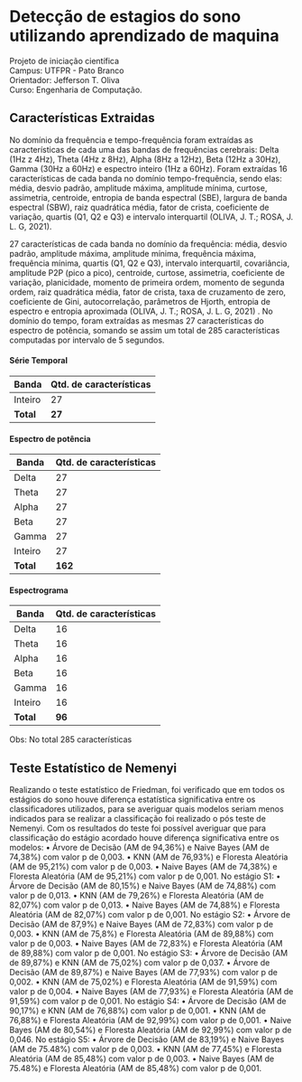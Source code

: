# Detecção de estagios do sono utilizando aprendizado de maquina

Projeto de iniciação científica<br>
Campus: UTFPR - Pato Branco<br>
Orientador: Jefferson T. Oliva<br>
Curso: Engenharia de Computação.

## Características Extraidas
<p> No domínio da frequência e tempo-frequência foram extraídas as características de cada uma
das bandas de frequências cerebrais: Delta (1Hz z 4Hz), Theta (4Hz z 8Hz), Alpha (8Hz a 12Hz),
Beta (12Hz a 30Hz), Gamma (30Hz a 60Hz) e espectro inteiro (1Hz a 60Hz). Foram extraídas 16
características de cada banda no domínio tempo-frequência, sendo elas: média, desvio padrão,
amplitude máxima, amplitude mínima, curtose, assimetria, centroide, entropia de banda espectral
(SBE), largura de banda espectral (SBW), raiz quadrática média, fator de crista, coeficiente de
variação, quartis (Q1, Q2 e Q3) e intervalo interquartil (OLIVA, J. T.; ROSA, J. L. G, 2021). </p>
<p> 27 características de cada banda no domínio da frequência: média, desvio padrão, amplitude
máxima, amplitude mínima, frequência máxima, frequência mínima, quartis (Q1, Q2 e Q3),
intervalo interquartil, covariância, amplitude P2P (pico a pico), centroide, curtose, assimetria,
coeficiente de variação, planicidade, momento de primeira ordem, momento de segunda ordem, raiz
quadrática média, fator de crista, taxa de cruzamento de zero, coeficiente de Gini, autocorrelação,
parâmetros de Hjorth, entropia de espectro e entropia aproximada (OLIVA, J. T.; ROSA, J. L. G,
2021) . No domínio do tempo, foram extraídas as mesmas 27 características do espectro de
potência, somando se assim um total de 285 características computadas por intervalo de 5 segundos. </p>

#### Série Temporal

Banda     | Qtd. de características
--------- | ------
Inteiro   | 27
**Total** | **27**

#### Espectro de potência

Banda     | Qtd. de características
--------- | ------
Delta     | 27
Theta     | 27
Alpha     | 27
Beta      | 27
Gamma     | 27
Inteiro   | 27
**Total** | **162**

#### Espectrograma

Banda     | Qtd. de características
--------- | ------
Delta     | 16
Theta     | 16
Alpha     | 16
Beta      | 16
Gamma     | 16
Inteiro   | 16
**Total** | **96**

Obs: No total 285 características

## Teste Estatístico de Nemenyi
Realizando o teste estatístico de Friedman, foi verificado que em todos os estágios do sono houve diferença estatística significativa entre os classificadores utilizados, para se averiguar quais modelos seriam menos indicados para se realizar a classificação foi realizado o pós teste de Nemenyi. 
Com os resultados do teste foi possível averiguar que para classificação do estágio acordado houve diferença significativa entre os modelos: 
    • Árvore de Decisão (AM de 94,36%) e Naive Bayes (AM de 74,38%) com valor p de 0,003.
    • KNN (AM de 76,93%) e Floresta Aleatória (AM de 95,21%) com valor p de 0,003.
    • Naive Bayes (AM de 74,38%) e Floresta Aleatória (AM de 95,21%) com valor p de 0,001.
No estágio S1:
    • Árvore de Decisão (AM de 80,15%) e Naive Bayes (AM de 74,88%) com valor p de 0,013.
    • KNN (AM de 79,26%) e Floresta Aleatória (AM de 82,07%) com valor p de 0,013.
    • Naive Bayes (AM de 74,88%) e Floresta Aleatória (AM de 82,07%) com valor p de 0,001.
No estágio S2:
    • Árvore de Decisão (AM de 87,9%) e Naive Bayes (AM de 72,83%) com valor p de 0,003.
    • KNN (AM de 75,8%) e Floresta Aleatória (AM de 89,88%) com valor p de 0,003.
    • Naive Bayes (AM de 72,83%) e Floresta Aleatória (AM de 89,88%) com valor p de 0,001.
No estágio S3:
    • Árvore de Decisão (AM de 89,87%) e KNN (AM de 75,02%) com valor p de 0,037.
    • Árvore de Decisão (AM de 89,87%) e Naive Bayes (AM de 77,93%) com valor p de 0,002.
    • KNN (AM de 75,02%) e Floresta Aleatória (AM de 91,59%) com valor p de 0,004.
    • Naive Bayes (AM de 77,93%) e Floresta Aleatória (AM de 91,59%) com valor p de 0,001.
No estágio S4:
    • Árvore de Decisão (AM de 90,17%) e KNN (AM de 76,88%) com valor p de 0,001.
    • KNN (AM de 76,88%) e Floresta Aleatória (AM de 92,99%) com valor p de 0,001.
    • Naive Bayes (AM de 80,54%) e Floresta Aleatória (AM de 92,99%) com valor p de 0,046.
No estágio S5:
    • Árvore de Decisão (AM de 83,19%) e Naive Bayes (AM de 75.48%) com valor p de 0,003.
    • KNN (AM de 77,45%) e Floresta Aleatória (AM de 85,48%) com valor p de 0,003.
    • Naive Bayes (AM de 75.48%) e Floresta Aleatória (AM de 85,48%) com valor p de 0,001.
